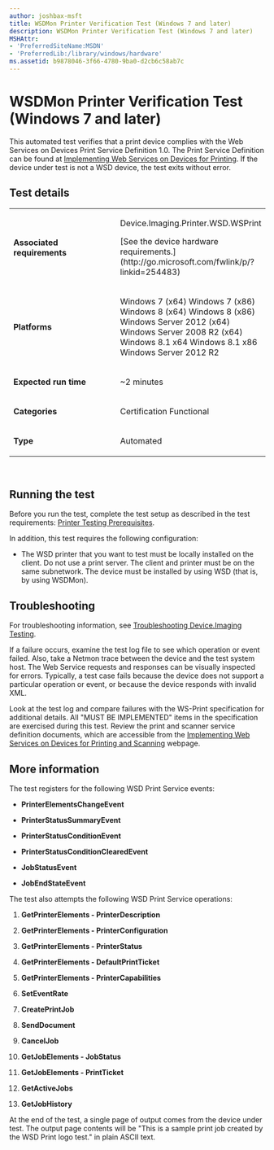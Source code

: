 ```yaml
---
author: joshbax-msft
title: WSDMon Printer Verification Test (Windows 7 and later)
description: WSDMon Printer Verification Test (Windows 7 and later)
MSHAttr:
- 'PreferredSiteName:MSDN'
- 'PreferredLib:/library/windows/hardware'
ms.assetid: b9878046-3f66-4780-9ba0-d2cb6c58ab7c
---
```


# WSDMon Printer Verification Test (Windows 7 and later)


This automated test verifies that a print device complies with the Web Services on Devices Print Service Definition 1.0. The Print Service Definition can be found at [Implementing Web Services on Devices for Printing](http://go.microsoft.com/fwlink/?LinkId=232874). If the device under test is not a WSD device, the test exits without error.

## Test details


<table>
<colgroup>
<col width="50%" />
<col width="50%" />
</colgroup>
<tbody>
<tr class="odd">
<td><p><strong>Associated requirements</strong></p></td>
<td><p>Device.Imaging.Printer.WSD.WSPrint</p>
<p>[See the device hardware requirements.](http://go.microsoft.com/fwlink/p/?linkid=254483)</p></td>
</tr>
<tr class="even">
<td><p><strong>Platforms</strong></p></td>
<td><p>Windows 7 (x64) Windows 7 (x86) Windows 8 (x64) Windows 8 (x86) Windows Server 2012 (x64) Windows Server 2008 R2 (x64) Windows 8.1 x64 Windows 8.1 x86 Windows Server 2012 R2</p></td>
</tr>
<tr class="odd">
<td><p><strong>Expected run time</strong></p></td>
<td><p>~2 minutes</p></td>
</tr>
<tr class="even">
<td><p><strong>Categories</strong></p></td>
<td><p>Certification Functional</p></td>
</tr>
<tr class="odd">
<td><p><strong>Type</strong></p></td>
<td><p>Automated</p></td>
</tr>
</tbody>
</table>

 

## Running the test


Before you run the test, complete the test setup as described in the test requirements: [Printer Testing Prerequisites](printer-testing-prerequisites.md).

In addition, this test requires the following configuration:

-   The WSD printer that you want to test must be locally installed on the client. Do not use a print server. The client and printer must be on the same subnetwork. The device must be installed by using WSD (that is, by using WSDMon).

## Troubleshooting


For troubleshooting information, see [Troubleshooting Device.Imaging Testing](troubleshooting-deviceimaging-testing.md).

If a failure occurs, examine the test log file to see which operation or event failed. Also, take a Netmon trace between the device and the test system host. The Web Service requests and responses can be visually inspected for errors. Typically, a test case fails because the device does not support a particular operation or event, or because the device responds with invalid XML.

Look at the test log and compare failures with the WS-Print specification for additional details. All "MUST BE IMPLEMENTED" items in the specification are exercised during this test. Review the print and scanner service definition documents, which are accessible from the [Implementing Web Services on Devices for Printing and Scanning](http://go.microsoft.com/fwlink/?LinkId=232874) webpage.

## More information


The test registers for the following WSD Print Service events:

-   **PrinterElementsChangeEvent**

-   **PrinterStatusSummaryEvent**

-   **PrinterStatusConditionEvent**

-   **PrinterStatusConditionClearedEvent**

-   **JobStatusEvent**

-   **JobEndStateEvent**

The test also attempts the following WSD Print Service operations:

1.  **GetPrinterElements - PrinterDescription**

2.  **GetPrinterElements - PrinterConfiguration**

3.  **GetPrinterElements - PrinterStatus**

4.  **GetPrinterElements - DefaultPrintTicket**

5.  **GetPrinterElements - PrinterCapabilities**

6.  **SetEventRate**

7.  **CreatePrintJob**

8.  **SendDocument**

9.  **CancelJob**

10. **GetJobElements - JobStatus**

11. **GetJobElements - PrintTicket**

12. **GetActiveJobs**

13. **GetJobHistory**

At the end of the test, a single page of output comes from the device under test. The output page contents will be "This is a sample print job created by the WSD Print logo test." in plain ASCII text.

 

 






